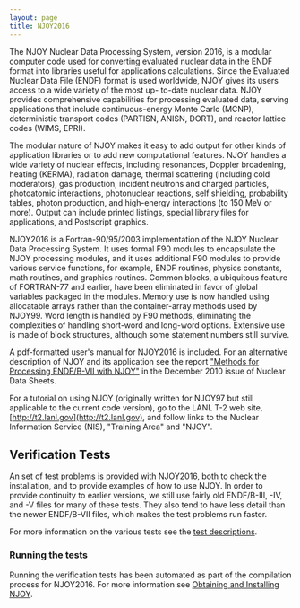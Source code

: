 ```yaml
---
layout: page
title: NJOY2016
---
```


The NJOY Nuclear Data Processing System, version 2016, is a modular computer code used for converting evaluated nuclear data in the ENDF format into libraries useful for applications calculations.  Since the Evaluated Nuclear Data File (ENDF) format is used worldwide, NJOY gives its users access to a wide variety of the most up- to-date nuclear data.  NJOY provides comprehensive capabilities for processing evaluated data, serving applications that include continuous-energy Monte Carlo (MCNP), deterministic transport codes (PARTISN, ANISN, DORT), and reactor lattice codes (WIMS, EPRI).  

The modular nature of NJOY makes it easy to add output for other kinds of application libraries or to add new computational features.  NJOY handles a wide variety of nuclear effects, including resonances, Doppler broadening, heating (KERMA), radiation damage, thermal scattering (including cold moderators), gas production, incident neutrons and charged particles, photoatomic interactions, photonuclear reactions, self shielding, probability tables, photon production, and high-energy interactions (to 150 MeV or more).  Output can include printed listings, special library files for applications, and Postscript graphics.

NJOY2016 is a Fortran-90/95/2003 implementation of the NJOY Nuclear Data Processing System.  It uses formal F90 modules to encapsulate the NJOY processing modules, and it uses additional F90 modules to provide various service functions, for example, ENDF routines, physics constants, math routines, and graphics routines.  Common blocks, a ubiquitous feature of FORTRAN-77 and earlier, have been eliminated in favor of global variables packaged in the modules.  Memory use is now handled using allocatable arrays rather than the container-array methods used by NJOY99.  Word length is handled by F90 methods, eliminating the complexities of handling short-word and long-word options.  Extensive use is made of block structures, although some statement numbers still survive.

A pdf-formatted user's manual for NJOY2016 is included.  For an alternative description of NJOY and its application see the report ["Methods for Processing ENDF/B-VII with NJOY"](http://www.sciencedirect.com/science/article/pii/S0090375210001006) in the December 2010 issue of Nuclear Data Sheets. 

For a tutorial on using NJOY (originally written for NJOY97 but still applicable to the current code version), go to the LANL T-2 web site, [http://t2.lanl.gov](http://t2.lanl.gov), and follow links to the Nuclear Information Service (NIS), "Training Area" and "NJOY".

## Verification Tests
An set of test problems is provided with NJOY2016, both to check the installation, and to provide examples of how to use NJOY.  In order to provide continuity to earlier versions, we still use fairly old ENDF/B-III, -IV, and -V files for many of these tests.  They also tend to have less detail than the newer ENDF/B-VII files, which makes the test problems run faster.  

For more information on the various tests see the [test descriptions](testDescription.html).

### Running the tests
Running the verification tests has been automated as part of the compilation process for NJOY2016. For more information see [Obtaining and Installing NJOY](https://njoy.github.io/Build/index.html).
